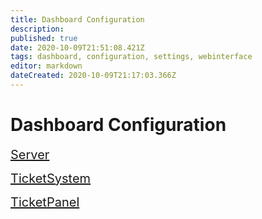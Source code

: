 ```yaml
---
title: Dashboard Configuration
description: 
published: true
date: 2020-10-09T21:51:08.421Z
tags: dashboard, configuration, settings, webinterface
editor: markdown
dateCreated: 2020-10-09T21:17:03.366Z
---
```


# Dashboard Configuration


<span style="font-size:20px;">[Server](/Dashboard/Server)</span>

<span style="font-size:20px;">[TicketSystem](/Dashboard/TicketSystem)</span>

<span style="font-size:20px;">[TicketPanel](/Dashboard/TicketPanel)</span>
